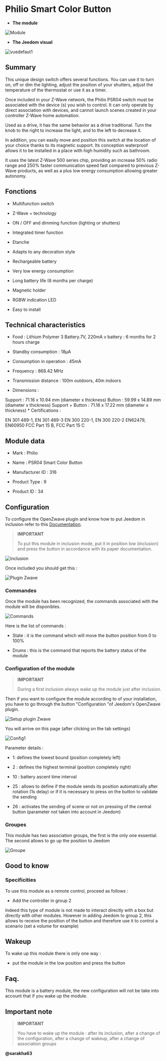 Philio Smart Color Button
=========================

-   **The module**

![Module](images/philio.psr04/module.jpg)

-   **The Jeedom visual**

![vuedefaut1](images/philio.psr04/vuedefaut1.jpg)

Summary
------

This unique design switch offers several functions. You
can use it to turn on, off or dim the lighting, adjust
the position of your shutters, adjust the temperature of the thermostat or
use it as a timer.

Once included in your Z-Wave network, the Philio PSR04 switch
must be associated with the device (s) you wish to control.
It can only operate by direct association with
devices, and cannot launch scenes created in your controller
Z-Wave home automation.

Used as a drive, it has the same behavior as a drive
traditional. Turn the knob to the right to increase the
light, and to the left to decrease it.

In addition, you can easily move and position this switch
at the location of your choice thanks to its magnetic support. Its conception
waterproof allows it to be installed in a place with high humidity such as
bathroom.

It uses the latest Z-Wave 500 series chip, providing an increase
50% radio range and 250% faster communication speed
fast compared to previous Z-Wave products, as well as a plus
low energy consumption allowing greater autonomy.

Fonctions
---------

-   Multifunction switch

-   Z-Wave + technology

-   ON / OFF and dimming function (lighting or shutters)

-   Integrated timer function

-   Etanche

-   Adapts to any decoration style

-   Rechargeable battery

-   Very low energy consumption

-   Long battery life (6 months per charge)

-   Magnetic holder

-   RGBW indication LED

-   Easy to install

Technical characteristics
---------------------------

-   Food : Lithium Polymer 3 Battery.7V, 220mA v
    battery : 6 months for 2 hours charge

-   Standby consumption : 18µA

-   Consumption in operation : 45mA

-   Frequency : 868.42 MHz

-   Transmission distance : 100m outdoors, 40m indoors

-   Dimensions :

Support : 71.16 x 10.94 mm (diameter x thickness) Button : 59.99 x 14.89
mm (diameter x thickness) Support + Button : 71.16 x 17.22 mm (diameter
x thickness) \* Certifications :

EN 301 489-1, EN 301 489-3 EN 300 220-1, EN 300 220-2 EN62479, EN60950
FCC Part 15 B, FCC Part 15 C

Module data
-----------------

-   Mark : Philio

-   Name : PSR04 Smart Color Button

-   Manufacturer ID : 316

-   Product Type : 9

-   Product ID : 34

Configuration
-------------

To configure the OpenZwave plugin and know how to put Jeedom in
inclusion refer to this
[Documentation](https://doc.jeedom.com/en_US/plugins/automation%20protocol/openzwave/).

> **IMPORTANT**
>
> To put this module in inclusion mode, put it in position
> low (inclusion) and press the button in accordance with its
> paper documentation.

![inclusion](images/philio.psr04/inclusion.jpg)

Once included you should get this :

![Plugin Zwave](images/philio.psr04/information.jpg)

### Commandes

Once the module has been recognized, the commands associated with the module will be
disponibles.

![Commands](images/philio.psr04/commandes.jpg)

Here is the list of commands :

-   State : it is the command which will move the button position from 0 to
    100%

-   Drums : this is the command that reports the battery status of the
    module

### Configuration of the module

> **IMPORTANT**
>
> During a first inclusion always wake up the module just after
> inclusion.

Then if you want to configure the module according to
of your installation, you have to go through the button
"Configuration "of Jeedom's OpenZwave plugin.

![Setup plugin Zwave](images/plugin/bouton_configuration.jpg)

You will arrive on this page (after clicking on the tab
settings)

![Config1](images/philio.psr04/config1.jpg)

Parameter details :

-   1: defines the lowest bound (position completely left)

-   2 : defines the highest terminal (position completely right)

-   10 : battery ascent time interval

-   25 : allows to define if the module sends its position
    automatically after rotation (1s delay) or if it is necessary to press
    on the button to validate the sending

-   26 : activates the sending of scene or not on pressing of the central button
    (parameter not taken into account in Jeedom)

### Groupes

This module has two association groups, the first is the only one
essential. The second allows to go up the position to Jeedom

![Groupe](images/philio.psr04/groupe.jpg)

Good to know
------------

### Specificities

To use this module as a remote control, proceed as follows :

-   Add the controller in group 2

Indeed this type of module is not made to interact directly
with a box but directly with other modules. However in
adding Jeedom to group 2, this allows to receive the position of the
button and therefore use it to control a scenario (set a
volume for example)

Wakeup
------

To wake up this module there is only one way :

-   put the module in the low position and press the button

Faq.
------



This module is a battery module, the new configuration will not be
take into account that if you wake up the module.

Important note
---------------

> **IMPORTANT**
>
> You have to wake up the module : after its inclusion, after a change
> of the configuration, after a change of wakeup, after a
> change of association groups

**@sarakha63**
